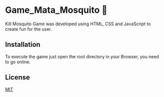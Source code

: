 # Game_Mata_Mosquito :honeybee:

Kill Mosquito Game was developed using HTML, CSS and JavaScript to create fun for the user.

## Installation

To execute the game just open the root directory in your Browser, you need to go online.

## License
[MIT](https://choosealicense.com/licenses/mit/)